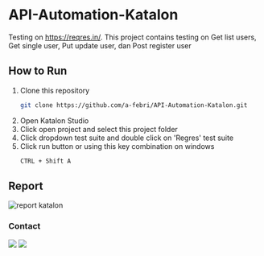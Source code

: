 # API-Automation-Katalon
Testing on https://reqres.in/. This project contains testing on Get list users, Get single user, Put update user, dan Post register user

## How to Run
1. Clone this repository
   ```sh
   git clone https://github.com/a-febri/API-Automation-Katalon.git
   ```
2. Open Katalon Studio
3. Click open project and select this project folder
4. Click dropdown test suite and double click on 'Regres' test suite
5. Click run button or using this key combination on windows
   ```sh
   CTRL + Shift A
   ```
  
## Report

![report katalon](https://user-images.githubusercontent.com/109534135/215327953-e0a0296b-3cf9-456f-9288-49fda82c83a3.JPG)

### Contact 
<p>
    <a href="https://www.linkedin.com/in/a-febri/" target="blank"><img src="https://img.shields.io/badge/-linkedin-181717?style=for-the-badge&logo=linkedin" /></a>
    <a href="mailto: arifebri12@gmail.com" target="blank"><img src="https://img.shields.io/badge/-gmail-181717?style=for-the-badge&logo=gmail" /></a>
<p>

